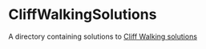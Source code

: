 # CliffWalkingSolutions
A directory containing solutions to [Cliff Walking solutions](https://www.gymlibrary.dev/environments/toy_text/cliff_walking/)
